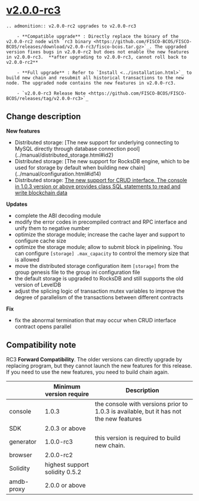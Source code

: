 # [v2.0.0-rc3](https://github.com/FISCO-BCOS/FISCO-BCOS/releases/tag/v2.0.0-rc3)

```eval_rst
.. admonition:: v2.0.0-rc2 upgrades to v2.0.0-rc3

    - **Compatible upgrade** : Directly replace the binary of the v2.0.0-rc2 node with `rc3 binary <https://github.com/FISCO-BCOS/FISCO-BCOS/releases/download/v2.0.0-rc3/fisco-bcos.tar.gz>`_. The upgraded version fixes bugs in v2.0.0-rc2 but does not enable the new features in v2.0.0-rc3.  **after upgrading to v2.0.0-rc3, cannot roll back to v2.0.0-rc2**

    - **Full upgrade** : Refer to `Install <../installation.html>`_ to build new chain and resubmit all historical transactions to the new node. The upgraded node contains the new features in v2.0.0-rc3.

    - `v2.0.0-rc3 Release Note <https://github.com/FISCO-BCOS/FISCO-BCOS/releases/tag/v2.0.0-rc3>`_
```

## Change description

**New features**

* Distributed storage: [The new support for underlying connecting to MySQL directly through database connection pool]
(../manual/distributed_storage.html#id2)
* Distributed storage: [The new support for RocksDB engine, which to be used for storage by default when building new chain]
(../manual/configuration.html#id14)
* Distributed storage: [The new support for CRUD interface. The console in 1.0.3 version or above provides class SQL statements to read and write blockchain data](../console/console.html#create-sql)


**Updates**

* complete the ABI decoding module
* modify the error codes in precompiled contract and RPC interface and unify them to negative number
* optimize the storage module; increase the cache layer and support to configure cache size
* optimize the storage module; allow to submit block in pipelining. You can configure `[storage] .max_capacity` to control the memory size that is allowed
* move the distributed storage configuration item `[storage]` from the group genesis file to the group ini configuration file
* the default storage is upgraded to RocksDB and still supports the old version of LevelDB
* adjust the splicing logic of transaction mutex variables to improve the degree of parallelism of the transactions between different contracts

**Fix**

* fix the abnormal termination that may occur when CRUD interface contract opens parallel

## Compatibility note

RC3 **Forward Compatibility**. The older versions can directly upgrade by replacing program, but they cannot launch the new features for this release. If you need to use the new features, you need to build chain again.


|           | Minimum version require          | Description          |
| --------- | ------------------- | ---------------------- |
| console    | 1.0.3   |  the console with versions prior to 1.0.3 is available, but it has not the new features      |
| SDK       | 2.0.3 or above  |                 |
| generator | 1.0.0-rc3     |   this version is required to build new chain.    |
| browser    | 2.0.0-rc2   |                        |
| Solidity  | highest support solidity 0.5.2      |             |
| amdb-proxy      | 2.0.0 or above       |                       |
